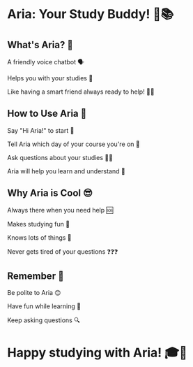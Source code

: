 # Aria: Your Study Buddy! 🤖📚
## What's Aria? 🤔

A friendly voice chatbot 🗣️  

Helps you with your studies 📝  

Like having a smart friend always ready to help! 🧠💡

## How to Use Aria 🎯

Say "Hi Aria!" to start 👋  

Tell Aria which day of your course you're on 📅  

Ask questions about your studies 🙋‍♀️  

Aria will help you learn and understand 🌟

## Why Aria is Cool 😎

Always there when you need help 🆘  

Makes studying fun 🎉  

Knows lots of things 🧠  

Never gets tired of your questions ❓❓❓

## Remember 🚀

Be polite to Aria 😊  

Have fun while learning 🎈  

Keep asking questions 🔍  


# Happy studying with Aria! 🎓🎊